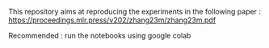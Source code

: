 This repository aims at reproducing the experiments in the following paper :
https://proceedings.mlr.press/v202/zhang23m/zhang23m.pdf

Recommended : run the notebooks using google colab